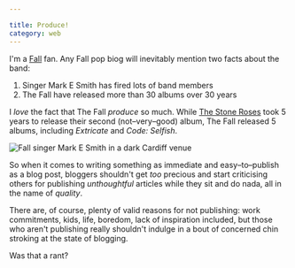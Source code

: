 ```yaml
---

title: Produce!
category: web
---
```


I'm a [Fall](http://en.wikipedia.org/wiki/The_Fall_(band)) fan. Any Fall pop biog will inevitably mention two facts about the band:

1. Singer Mark E Smith has fired lots of band members
2. The Fall have released more than 30 albums over 30 years


I _love_ the fact that The Fall _produce_ so much. While [The Stone Roses](http://en.wikipedia.org/wiki/Stone_roses) took 5 years to release their second (not–very–good) album, The Fall released 5 albums, including _Extricate_ and _Code: Selfish_.

![Fall singer Mark E Smith in a dark Cardiff venue](http://farm4.static.flickr.com/3035/2934852695_4e4a8439e7_o.jpg)

So when it comes to writing something as immediate and easy–to–publish as a blog post, bloggers shouldn't get _too_ precious and start criticising others for publishing _unthoughtful_ articles while they sit and do nada, all in the name of _quality_.

There are, of course, plenty of valid reasons for not publishing: work commitments, kids, life, boredom, lack of inspiration included, but those who aren't publishing really shouldn't indulge in a bout of concerned chin stroking at the state of blogging.

Was that a rant?
